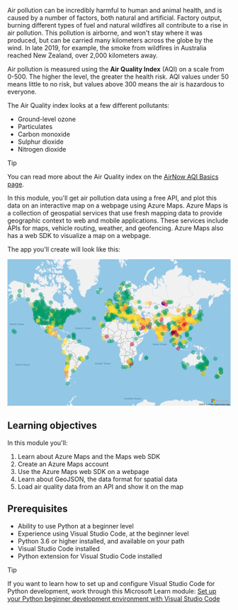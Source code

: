 Air pollution can be incredibly harmful to human and animal health, and is caused by a number of factors, both natural and artificial. Factory output, burning different types of fuel and natural wildfires all contribute to a rise in air pollution. This pollution is airborne, and won't stay where it was produced, but can be carried many kilometers across the globe by the wind. In late 2019, for example, the smoke from wildfires in Australia reached New Zealand, over 2,000 kilometers away.

Air pollution is measured using the **Air Quality Index** (AQI) on a scale from 0-500. The higher the level, the greater the health risk. AQI values under 50 means little to no risk, but values above 300 means the air is hazardous to everyone. 

The Air Quality index looks at a few different pollutants:

- Ground-level ozone
- Particulates
- Carbon monoxide
- Sulphur dioxide
- Nitrogen dioxide

> [!TIP]
> You can read more about the Air Quality index on the [AirNow AQI Basics page](https://www.airnow.gov/aqi/aqi-basics/?azure-portal=true).

In this module, you'll get air pollution data using a free API, and plot this data on an interactive map on a webpage using Azure Maps. Azure Maps is a collection of geospatial services that use fresh mapping data to provide geographic context to web and mobile applications. These services include APIs for maps, vehicle routing, weather, and geofencing. Azure Maps also has a web SDK to visualize a map on a webpage.

The app you'll create will look like this:

[![A map of the world showing pollution data as colored circles](../media/final-output.png)](../media/final-output.png#lightbox)

## Learning objectives

In this module you'll:

1. Learn about Azure Maps and the Maps web SDK
1. Create an Azure Maps account
1. Use the Azure Maps web SDK on a webpage
1. Learn about GeoJSON, the data format for spatial data
1. Load air quality data from an API and show it on the map

## Prerequisites

- Ability to use Python at a beginner level
- Experience using Visual Studio Code, at the beginner level
- Python 3.6 or higher installed, and available on your path
- Visual Studio Code installed
- Python extension for Visual Studio Code installed

> [!TIP]
> If you want to learn how to set up and configure Visual Studio Code for Python development, work through this Microsoft Learn module: [Set up your Python beginner development environment with Visual Studio Code](https://docs.microsoft.com/learn/languages/python-install-vscode/?azure-portal=true)
